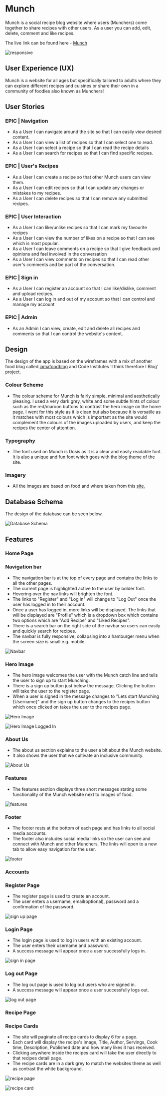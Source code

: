 # Munch

Munch is a social recipe blog website where users (Munchers) come together to share recipes with other users. As a user you can add, edit, delete, comment and like recipes.

The live link can be found here - [Munch]()

![responsive]()

## User Experience (UX)

Munch is a website for all ages but specifically tailored to adults where they can explore different recipes and cuisines or share their own in a community of foodies also known as Munchers!

## User Stories 

### EPIC | Navigation
- As a User I can navigate around the site so that I can easily view desired content.
- As a User I can view a list of recipes so that I can select one to read.
- As a User I can select a recipe so that I can read the recipe details
- As a User I can search for recipes so that I can find specific recipes.

### EPIC | User's Recipes
- As a User I can create a recipe so that other Munch users can view them.
- As a User I can edit recipes so that I can update any changes or mistakes to my recipes.
- As a User I can delete recipes so that I can remove any submitted recipes.

### EPIC | User Interaction
- As a User I can like/unlike recipes so that I can mark my favourite recipes
- As a User I can view the number of likes on a recipe so that I can see which is most popular.
- As a User I can leave comments on a recipe so that I give feedback and opinions and feel involved in the conversation
- As a User I can view comments on recipes so that I can read other user's comments and be part of the conversation.

### EPIC | Sign in
- As a User I can register an account so that I can like/dislike, comment and upload recipes.
- As a User I can log in and out of my account so that I can control and manage my account

### EPIC | Admin
- As an Admin I can view, create, edit and delete all recipes and comments so that I can control the website's content.

## Design

The design of the app is based on the wireframes with a mix of another food blog called [iamafoodblog](https://iamafoodblog.com/) and Code Institutes 'I think therefore I Blog' project.   

### Colour Scheme
- The colour scheme for Munch is fairly simple, minimal and aesthetically pleasing. I used a very dark grey, white and some subtle hints of colour such as the red/maroon buttons to contrast the hero image on the home page. I went for this style as it is clean but also because it is versatile as it matches with most colours which is important as the site would complement the colours of the images uploaded by users, and keep the recipes the center of attention.

### Typography
- The font used on Munch is Dosis as it is a clear and easily readable font. It is also a unique and fun font which goes with the blog theme of the site.  

### Imagery
- All the images are based on food and where taken from this [site.](https://iamafoodblog.com/)

## Database Schema 

The design of the database can be seen below.

![Database Schema](/static/images/Munch-ERD.png)

## Features

### Home Page

### Navigation bar
- The navigation bar is at the top of every page and contains the links to all the other pages.
- The current page is highlighted active to the user by bolder font. 
- Hovering over the nav links will brighten the font.
- The links to "Register" and "Log in" will change to "Log Out" once the user has logged in to their account.
- Once a user has logged in, more links will be displayed. The links that will be displayed are "Profile" which is a dropdown box which contains two options which are "Add Recipe" and "Liked Recipes".
- There is a search bar on the right side of the navbar so users can easily and quickly search for recipes.
- The navbar is fully responsive, collapsing into a hamburger menu when the screen size is small e.g. mobile. 

![Navbar](/static/images/Munch-navbar.png)

### Hero Image
- The hero image welcomes the user with the Munch catch line and tells the user to sign up to start Munching.
- There is a sign up button just below the message. Clicking the button will take the user to the register page.
- When a user is signed in the message changes to "Lets start Munching {Username}" and the sign up button changes to the recipes button which once clicked on takes the user to the recipes page. 

![Hero Image](/static/images/Hero-1.png)

![Hero Image Logged In](/static/images/Hero-2.png)

### About Us
- The about us section explains to the user a bit about the Munch website.
- It also shows the user that we cultivate an inclusive community.

![About Us](/static/images/about-us.png)

### Features
- The features section displays three short messages stating some functionality of the Munch website next to images of food.

![features](static/images/features.png)

### Footer
- The footer rests at the bottom of each page and has links to all social media accounts.
- The footer also includes social media links so the user can see and connect with Munch and other Munchers. The links will open to a new tab to allow easy navigation for the user.

![footer](static/images/Munch-footer.png)

### Accounts

### Register Page
- The register page is used to create an account.
- The user enters a username, email(optional), password and a confirmation of the password.

![sign up page](static/images/signup-page.png)

### Login Page
- The login page is used to log in users with an existing account.
- The user enters their username and password.
- A success message will appear once a user successfully logs in.

![sign in page](static/images/signin-page.png)

### Log out Page
- The log out page is used to log out users who are signed in.
- A success message will appear once a user successfully logs out.

![log out page](static/images/signout-page.png)

### Recipe Page

### Recipe Cards
- The site will paginate all recipe cards to display 6 for a page.
- Each card will display the recipe's image, Title, Author, Servings, Cook time, Description, Published date and how many likes it has received.
- Clicking anywhere inside the recipes card will take the user directly to that recipes detail page.
- The recipe cards are in a dark grey to match the websites theme as well as contrast the white background.

![recipe page](static/images/recipe-page.png)

![recipe card](static/images/recipe-card.png)


